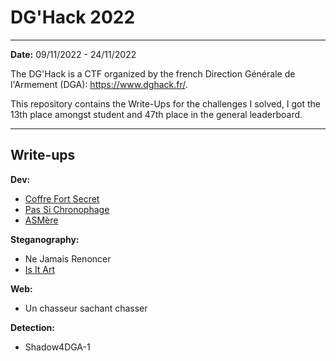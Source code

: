 # DG'Hack 2022

---

**Date:** 09/11/2022 - 24/11/2022

The DG'Hack  is  a CTF organized by the french Direction Générale de l'Armement (DGA): https://www.dghack.fr/.

This repository contains the Write-Ups for the challenges I solved, I got the 13th place amongst student and 47th place in the general leaderboard.

---

## Write-ups

**Dev:**

- [Coffre Fort Secret](CoffreFortSecret/Coffre%20Fort%20Secret.md)
- [Pas Si Chronophage](PasSiChronophage/Pas%20Si%20Chronophage.md)
- [ASMère](ASMère/ASM%C3%A8re.md)

**Steganography:**

- Ne Jamais Renoncer
- [Is It Art](IsItArt/Is%20it%20art.md)

**Web:**
- Un chasseur sachant chasser

**Detection:**
- Shadow4DGA-1